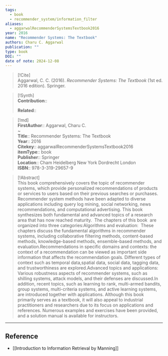 ```yaml
---
tags:
  - book
  - recommender_system/information_filter
aliases:
  - aggarwalRecommenderSystemsTextbook2016
year: 2016
name: "Recommender Systems: The Textbook"
authors: Charu C. Aggarwal
publication: ""
type: book
DOI: ""
date of note: 2024-12-08
---
```


> [!Cite]  
> Aggarwal, C. C. (2016). _Recommender Systems: The Textbook_ (1st ed. 2016 edition). Springer.

>[!Synth]  
>**Contribution**::  
>  
>**Related**::   
>  
  
>[!md]  
> **FirstAuthor**:: Aggarwal, Charu C.  
~  
> **Title**:: Recommender Systems: The Textbook  
> **Year**:: 2016  
> **Citekey**:: aggarwalRecommenderSystemsTextbook2016  
> **itemType**:: book  
> **Publisher**:: Springer  
> **Location**:: Cham Heidelberg New York Dordrecht London  
> **ISBN**:: 978-3-319-29657-9  

> [!Abstract]  
> This book comprehensively covers the topic of recommender systems, which provide personalized recommendations of products or services to users based on their previous searches or purchases. Recommender system methods have been adapted to diverse applications including query log mining, social networking, news recommendations, and computational advertising. This book synthesizes both fundamental and advanced topics of a research area that has now reached maturity.  The chapters of this book  are organized into three categories:Algorithms and evaluation:  These chapters discuss the fundamental algorithms in recommender systems, including collaborative filtering methods, content-based methods, knowledge-based methods, ensemble-based methods, and evaluation.Recommendations in specific domains and contexts: the context of a recommendation can be viewed as important side information that affects the recommendation goals. Different types of context such as temporal data,spatial data, social data, tagging data, and trustworthiness are explored.Advanced topics and applications:  Various robustness aspects of recommender systems, such as shilling systems, attack models, and their defenses are discussed.In addition, recent topics, such as learning to rank, multi-armed bandits, group systems, multi-criteria systems, and active learning systems, are introduced together with applications. Although this book primarily serves as a textbook, it will also appeal to industrial practitioners and researchers due to its focus on applications and references. Numerous examples and exercises have been provided, and a solution manual is available for instructors.  

-----
## Reference
  

- [[Introduction to Information Retrieval by Manning]]
